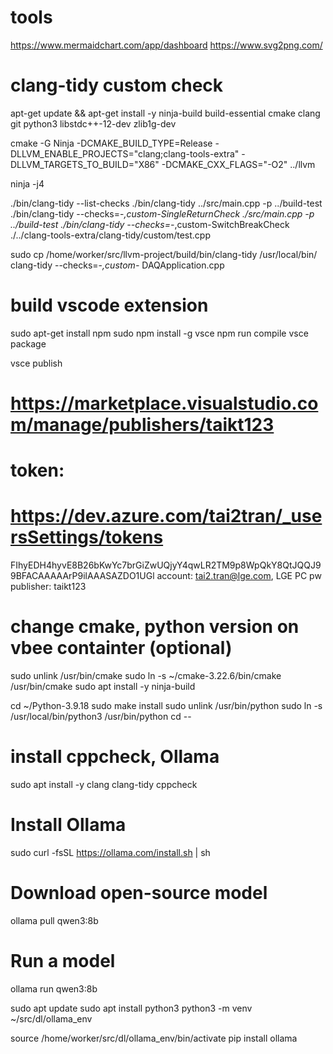 # tools
https://www.mermaidchart.com/app/dashboard
https://www.svg2png.com/

# clang-tidy custom check
apt-get update && apt-get install -y ninja-build build-essential cmake clang git python3 libstdc++-12-dev zlib1g-dev

cmake -G Ninja -DCMAKE_BUILD_TYPE=Release   -DLLVM_ENABLE_PROJECTS="clang;clang-tools-extra"   -DLLVM_TARGETS_TO_BUILD="X86"   -DCMAKE_CXX_FLAGS="-O2" ../llvm

ninja -j4

./bin/clang-tidy --list-checks
./bin/clang-tidy ../src/main.cpp -p ../build-test
./bin/clang-tidy --checks=-*,custom-SingleReturnCheck ./src/main.cpp -p ../build-test
./bin/clang-tidy --checks=-*,custom-SwitchBreakCheck ./../clang-tools-extra/clang-tidy/custom/test.cpp

sudo cp /home/worker/src/llvm-project/build/bin/clang-tidy /usr/local/bin/
clang-tidy --checks=-*,custom-* DAQApplication.cpp

# build vscode extension
sudo apt-get install npm
sudo npm install -g vsce
npm run compile
vsce package

vsce publish
# https://marketplace.visualstudio.com/manage/publishers/taikt123
# token:
# https://dev.azure.com/tai2tran/_usersSettings/tokens
FIhyEDH4hyvE8B26bKwYc7brGiZwUQjyY4qwLR2TM9p8WpQkY8QtJQQJ99BFACAAAAArP9ilAAASAZDO1UGl
account: tai2.tran@lge.com, LGE PC pw
publisher: taikt123


# change cmake, python version on vbee containter (optional)
sudo unlink /usr/bin/cmake
sudo ln -s ~/cmake-3.22.6/bin/cmake /usr/bin/cmake
sudo apt install -y ninja-build

cd ~/Python-3.9.18
sudo make install
sudo unlink /usr/bin/python
sudo ln -s /usr/local/bin/python3 /usr/bin/python
cd --

# install cppcheck, Ollama
sudo apt install -y clang clang-tidy cppcheck
# Install Ollama
sudo curl -fsSL https://ollama.com/install.sh | sh

# Download open-source model
ollama pull qwen3:8b
# Run a model
ollama run qwen3:8b 

sudo apt update
sudo apt install python3
python3 -m venv ~/src/dl/ollama_env

source /home/worker/src/dl/ollama_env/bin/activate
pip install ollama



